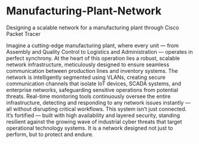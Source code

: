 # Manufacturing-Plant-Network
Designing a scalable network for a manufacturing plant through Cisco Packet Tracer 

Imagine a cutting-edge manufacturing plant, where every unit — from Assembly and Quality Control to Logistics and Administration — operates in perfect synchrony. At the heart of this operation lies a robust, scalable network infrastructure, meticulously designed to ensure seamless communication between production lines and inventory systems.
The network is intelligently segmented using VLANs, creating secure communication channels that isolate IoT devices, SCADA systems, and enterprise networks, safeguarding sensitive operations from potential threats.
Real-time monitoring tools continuously oversee the entire infrastructure, detecting and responding to any network issues instantly — all without disrupting critical workflows.
This system isn’t just connected. It’s fortified — built with high availability and layered security, standing resilient against the growing wave of industrial cyber threats that target operational technology systems.
It is a network designed not just to perform, but to protect and endure.

